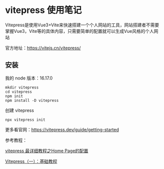 # vitepress 使用笔记

Vitepress是使用Vue3+Vite来快速搭建一个个人网站的工具，网站搭建者不需要掌握Vue3，Vite等的具体内容，只需要简单的配置就可以生成Vue风格的个人网站

官方地址：https://vitejs.cn/vitepress/


## 安装

我的 node 版本：16.17.0

```
mkdir vitepress
cd vitepress
npm init
npm install -D vitepress
```

创建 vitepress
```
npx vitepress init
```

更多看官网：https://vitepress.dev/guide/getting-started


参考教程： 

[vitepress 最详细教程之Home Page的配置](https://blog.csdn.net/ox4f5da2/article/details/128992515?spm=1001.2014.3001.5501)

[Vitepress（一）：基础教程](https://blog.csdn.net/weixin_46463785/article/details/128591769)